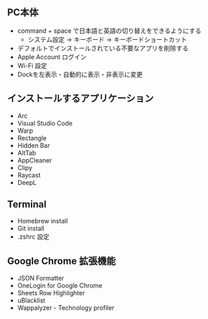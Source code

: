 ## PC本体
- command + space で日本語と英語の切り替えをできるようにする
  - システム設定 → キーボード → キーボードショートカット
- デフォルトでインストールされている不要なアプリを削除する
- Apple Account ログイン
- Wi-Fi 設定
- Dockを左表示・自動的に表示・非表示に変更

## インストールするアプリケーション
- Arc
- Visual Studio Code
- Warp
- Rectangle
- Hidden Bar
- AltTab
- AppCleaner
- Clipy
- Raycast
- DeepL

## Terminal
- Homebrew install
- Git install
- .zshrc 設定

## Google Chrome 拡張機能
- JSON Formatter
- OneLogin for Google Chrome
- Sheets Row Highlighter
- uBlacklist
- Wappalyzer - Technology profiler
